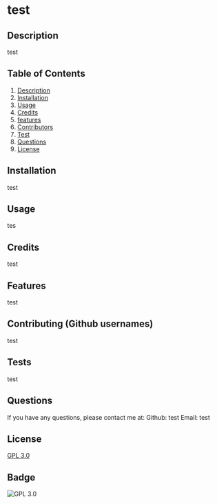 # test
  ## Description
  test

  ## Table of Contents
  1. [Description](#description)
  2. [Installation](#installation)
  3. [Usage](#usage)
  4. [Credits](#credits)
  5. [features](#features)
  6. [Contributors](#contribute)
  7. [Test](#test)
  8. [Questions](#questions)
  9. [License](#license)

  ## Installation
  test
  

  ## Usage
  tes


  ## Credits
  test
  
  ## Features
  test

  ## Contributing (Github usernames)
  test

  ## Tests
  test


  ## Questions  
  If you have any questions, please contact me at:
  Github: test 
  Email: test

  ## License
[GPL 3.0](https://opensource.org/licenses/GPL-3.0) 

## Badge
![GPL 3.0]()


